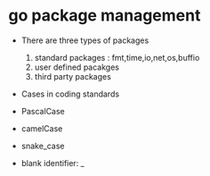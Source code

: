 # go package management

- There are three types of packages
    1. standard packages    : fmt,time,io,net,os,buffio
    2. user defined pacakges
    3. third party packages

- Cases in coding standards 
- PascalCase
- camelCase
- snake_case

- blank identifier: _
